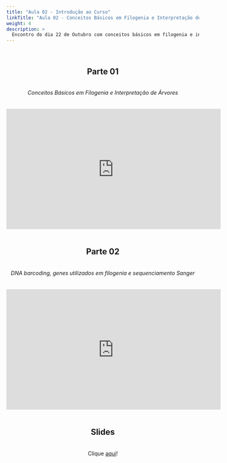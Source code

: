 ```yaml
---
title: "Aula 02 - Introdução ao Curso"
linkTitle: "Aula 02 - Conceitos Básicos em Filogenia e Interpretação de Árvores"
weight: 4
description: >
  Encontro do dia 22 de Outubro com conceitos básicos em filogenia e interpretação de árvores, DNA barcoding, genes utilizados em filogenia e sequenciamento Sanger
---
```


<br>
<div align="center">
<h2>Parte 01</h2>
<br>
<i>Conceitos Básicos em Filogenia e Interpretação de Árvores</i>
<br><br><br>
<iframe width="560" height="315" src="https://www.youtube.com/embed/GSfxqkU0brs" frameborder="0" allow="accelerometer; autoplay; clipboard-write; encrypted-media; gyroscope; picture-in-picture" allowfullscreen></iframe>
<br><br>

<h2>Parte 02</h2>
<br>
<i>DNA barcoding, genes utilizados em filogenia e sequenciamento Sanger</i>
<br><br><br>
<iframe width="560" height="315" src="https://www.youtube.com/embed/a5o6XEY65l0" frameborder="0" allow="accelerometer; autoplay; clipboard-write; encrypted-media; gyroscope; picture-in-picture" allowfullscreen></iframe>
<br><br>

<h2>Slides</h2>
<br>
Clique <a href="https://github.com/desirrepetters/cursodefilogenia.ufpr/raw/master/userguide/content/pt-br/docs/teoricas/slides/aula_02.pdf">aqui</a>!
</div>